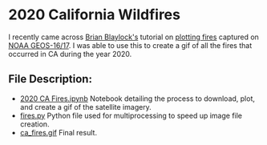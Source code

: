 
2020 California Wildfires
===================================

I recently came across [Brian Blaylock's]((https://github.com/blaylockbk)) tutorial on [plotting fires](https://github.com/blaylockbk/pyBKB_v3/blob/master/BB_GOES/mapping_GOES16_FireTemperature.ipynb) captured on [NOAA GEOS-16/17](https://www.goes.noaa.gov/). I was able to use this to create a gif of all the fires that occurred in CA during the year 2020.



## File Description:
* [2020 CA Fires.ipynb](https://github.com/tjlogue4/CA-Wildfires/blob/main/2020%20CA%20Fires.ipynb) Notebook detailing the process to download, plot, and create a gif of the satellite imagery.
* [fires.py](https://github.com/tjlogue4/CA-Wildfires/blob/main/fires.py) Python file used for multiprocessing to speed up image file creation.
* [ca_fires.gif](https://github.com/tjlogue4/CA-Wildfires/blob/main/ca_fires.gif) Final result.
